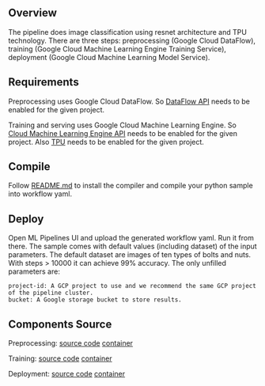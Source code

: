 ## Overview
The pipeline does image classification using resnet architecture and TPU technology. There are three steps: preprocessing (Google Cloud DataFlow), training (Google Cloud Machine Learning Engine Training Service), deployment (Google Cloud Machine Learning Model Service).

## Requirements
Preprocessing uses Google Cloud DataFlow. So [DataFlow API](https://cloud.google.com/endpoints/docs/openapi/enable-api) needs to be enabled for the given project.

Training and serving uses Google Cloud Machine Learning Engine. So [Cloud Machine Learning Engine API](https://cloud.google.com/endpoints/docs/openapi/enable-api) needs to be enabled for the given project. Also [TPU](https://cloud.google.com/ml-engine/docs/tensorflow/using-tpus) needs to be enabled for the
given project. 

## Compile
Follow [README.md](https://github.com/kubeflow/pipelines/blob/master/samples/README.md) to install the compiler and 
compile your python sample into workflow yaml.

## Deploy
Open ML Pipelines UI and upload the generated workflow yaml. Run it from there.
The sample comes with default values (including dataset) of the input parameters. The default dataset are images of ten types of
bolts and nuts. With steps > 10000 it can achieve 99% accuracy.
The only unfilled parameters are:

```
project-id: A GCP project to use and we recommend the same GCP project of the pipeline cluster. 
bucket: A Google storage bucket to store results. 
```

## Components Source

Preprocessing:
  [source code](https://github.com/kubeflow/pipelines/tree/master/components/resnet-cmle/resnet) 
  [container](https://github.com/kubeflow/pipelines/tree/master/components/resnet-cmle/containers/preprocess)

Training:
  [source code](https://github.com/kubeflow/pipelines/tree/master/components/resnet-cmle/resnet) 
  [container](https://github.com/kubeflow/pipelines/tree/master/components/resnet-cmle/containers/train)

Deployment:
  [source code](https://github.com/kubeflow/pipelines/tree/master/components/resnet-cmle/resnet) 
  [container](https://github.com/kubeflow/pipelines/tree/master/components/resnet-cmle/containers/deploy)
